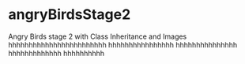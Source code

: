 # angryBirdsStage2
Angry Birds stage 2 with Class Inheritance and Images
hhhhhhhhhhhhhhhhhhhhhhhh
hhhhhhhhhhhhhhhh
hhhhhhhhhhhhhhh
hhhhhhhhhhhhh
hhhhhhhhhh